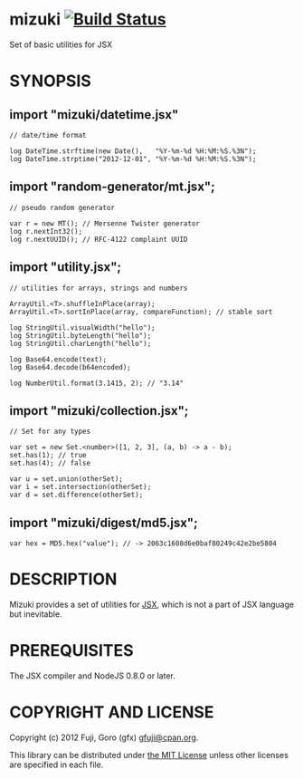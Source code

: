 mizuki [![Build Status](https://secure.travis-ci.org/gfx/mizuki.png)](http://travis-ci.org/gfx/mizuki)
====================

Set of basic utilities for JSX

SYNOPSIS
====================


import "mizuki/datetime.jsx"
---------------------

    // date/time format

    log DateTime.strftime(new Date(),   "%Y-%m-%d %H:%M:%S.%3N");
    log DateTime.strptime("2012-12-01", "%Y-%m-%d %H:%M:%S.%3N");


import "random-generator/mt.jsx";
---------------------

    // pseudo random generator

    var r = new MT(); // Mersenne Twister generator
    log r.nextInt32();
    log r.nextUUID(); // RFC-4122 complaint UUID

import "utility.jsx";
---------------------

    // utilities for arrays, strings and numbers

    ArrayUtil.<T>.shuffleInPlace(array);
    ArrayUtil.<T>.sortInPlace(array, compareFunction); // stable sort

    log StringUtil.visualWidth("hello");
    log StringUtil.byteLength("hello");
    log StringUtil.charLength("hello");

    log Base64.encode(text);
    log Base64.decode(b64encoded);

    log NumberUtil.format(3.1415, 2); // "3.14"


import "mizuki/collection.jsx";
---------------------

    // Set for any types

    var set = new Set.<number>([1, 2, 3], (a, b) -> a - b);
    set.has(1); // true
    set.has(4); // false

    var u = set.union(otherSet);
    var i = set.intersection(otherSet);
    var d = set.difference(otherSet);

import "mizuki/digest/md5.jsx";
---------------------

    var hex = MD5.hex("value"); // -> 2063c1608d6e0baf80249c42e2be5804

DESCRIPTION
====================

Mizuki provides a set of utilities for [JSX](http://jsx.github.com/), which is not a part of JSX language but inevitable.

PREREQUISITES
====================

The JSX compiler and NodeJS 0.8.0 or later.

COPYRIGHT AND LICENSE
====================

Copyright (c) 2012 Fuji, Goro (gfx) <gfuji@cpan.org>.

This library can be distributed under [the MIT License](LICENSE.md) unless other licenses are specified in each file.

